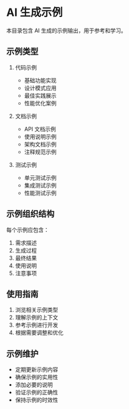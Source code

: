 # AI 生成示例

本目录包含 AI 生成的示例输出，用于参考和学习。

## 示例类型

1. 代码示例
   - 基础功能实现
   - 设计模式应用
   - 最佳实践展示
   - 性能优化案例

2. 文档示例
   - API 文档示例
   - 使用说明示例
   - 架构文档示例
   - 注释规范示例

3. 测试示例
   - 单元测试示例
   - 集成测试示例
   - 性能测试示例

## 示例组织结构

每个示例应包含：

1. 需求描述
2. 生成过程
3. 最终结果
4. 使用说明
5. 注意事项

## 使用指南

1. 浏览相关示例类型
2. 理解示例的上下文
3. 参考示例进行开发
4. 根据需要调整和优化

## 示例维护

- 定期更新示例内容
- 确保示例的实用性
- 添加必要的说明
- 验证示例的正确性
- 保持示例的时效性 